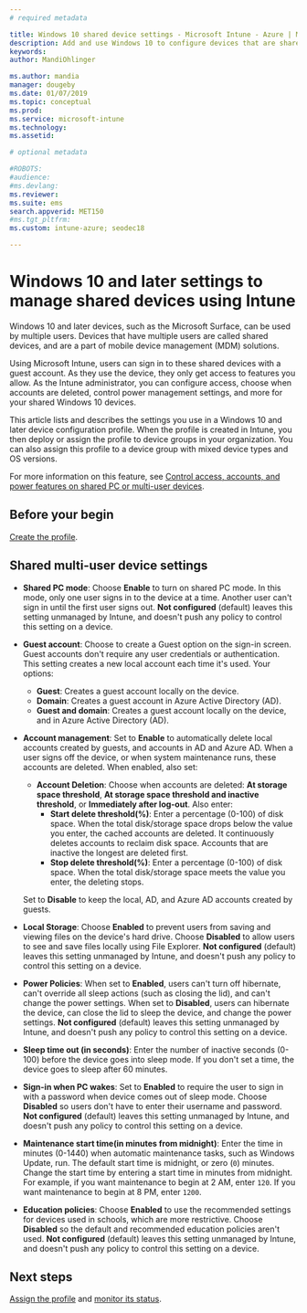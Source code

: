 ```yaml
---
# required metadata

title: Windows 10 shared device settings - Microsoft Intune - Azure | Microsoft Docs
description: Add and use Windows 10 to configure devices that are shared, or used by multiple users in Microsoft Intune. See a list of all the settings and what they do on the devices, including Microsoft Surface. Control guest accounts, manage accounts and delete inactive accounts, allow or prevent saving to local storage, set power and sleep options, choose when updates are installed, and use devices in education environments in a device configuration profile.
keywords:
author: MandiOhlinger

ms.author: mandia
manager: dougeby
ms.date: 01/07/2019
ms.topic: conceptual
ms.prod:
ms.service: microsoft-intune
ms.technology:
ms.assetid:

# optional metadata

#ROBOTS:
#audience:
#ms.devlang:
ms.reviewer:
ms.suite: ems
search.appverid: MET150
#ms.tgt_pltfrm:
ms.custom: intune-azure; seodec18

---
```


# Windows 10 and later settings to manage shared devices using Intune

Windows 10 and later devices, such as the Microsoft Surface, can be used by multiple users. Devices that have multiple users are called shared devices, and are a part of mobile device management (MDM) solutions.

Using Microsoft Intune, users can sign in to these shared devices with a guest account. As they use the device, they only get access to features you allow. As the Intune administrator, you can configure access, choose when accounts are deleted, control power management settings, and more for your shared Windows 10 devices.

This article lists and describes the settings you use in a Windows 10 and later device configuration profile. When the profile is created in Intune, you then deploy or assign the profile to device groups in your organization. You can also assign this profile to a device group with mixed device types and OS versions.

For more information on this feature, see [Control access, accounts, and power features on shared PC or multi-user devices](shared-user-device-settings.md).

## Before your begin

[Create the profile](shared-user-device-settings.md).

## Shared multi-user device settings

- **Shared PC mode**: Choose **Enable** to turn on shared PC mode. In this mode, only one user signs in to the device at a time. Another user can't sign in until the first user signs out. **Not configured** (default) leaves this setting unmanaged by Intune, and doesn't push any policy to control this setting on a device.
- **Guest account**: Choose to create a Guest option on the sign-in screen. Guest accounts don't require any user credentials or authentication. This setting creates a new local account each time it's used. Your options:
  - **Guest**: Creates a guest account locally on the device.
  - **Domain**: Creates a guest account in Azure Active Directory (AD).
  - **Guest and domain**: Creates a guest account locally on the device, and in Azure Active Directory (AD).
- **Account management**: Set to **Enable** to automatically delete local accounts created by guests, and accounts in AD and Azure AD. When a user signs off the device, or when system maintenance runs, these accounts are deleted. When enabled, also set:
  - **Account Deletion**: Choose when accounts are deleted: **At storage space threshold**, **At storage space threshold and inactive threshold**, or **Immediately after log-out**. Also enter:
    - **Start delete threshold(%)**: Enter a percentage (0-100) of disk space. When the total disk/storage space drops below the value you enter, the cached accounts are deleted. It continuously deletes accounts to reclaim disk space. Accounts that are inactive the longest are deleted first.
    - **Stop delete threshold(%)**: Enter a percentage (0-100) of disk space. When the total disk/storage space meets the value you enter, the deleting stops.

  Set to **Disable** to keep the local, AD, and Azure AD accounts created by guests.

- **Local Storage**: Choose **Enabled** to prevent users from saving and viewing files on the device's hard drive. Choose **Disabled** to allow users to see and save files locally using File Explorer. **Not configured** (default) leaves this setting unmanaged by Intune, and doesn't push any policy to control this setting on a device.
- **Power Policies**: When set to **Enabled**, users can't turn off hibernate, can't override all sleep actions (such as closing the lid), and can't change the power settings. When set to **Disabled**, users can hibernate the device, can close the lid to sleep the device, and change the power settings. **Not configured** (default) leaves this setting unmanaged by Intune, and doesn't push any policy to control this setting on a device.
- **Sleep time out (in seconds)**: Enter the number of inactive seconds (0-100) before the device goes into sleep mode. If you don't set a time, the device goes to sleep after 60 minutes.
- **Sign-in when PC wakes**: Set to **Enabled** to require the user to sign in with a password when device comes out of sleep mode. Choose **Disabled** so users don't have to enter their username and password. **Not configured** (default) leaves this setting unmanaged by Intune, and doesn't push any policy to control this setting on a device.
- **Maintenance start time(in minutes from midnight)**: Enter the time in minutes (0-1440) when automatic maintenance tasks, such as Windows Update, run. The default start time is midnight, or zero (`0`) minutes. Change the start time by entering a start time in minutes from midnight. For example, if you want maintenance to begin at 2 AM, enter `120`. If you want maintenance to begin at 8 PM, enter `1200`.
- **Education policies**: Choose **Enabled** to use the recommended settings for devices used in schools, which are more restrictive. Choose **Disabled** so the default and recommended education policies aren't used. **Not configured** (default) leaves this setting unmanaged by Intune, and doesn't push any policy to control this setting on a device.

## Next steps

[Assign the profile](device-profile-assign.md) and [monitor its status](device-profile-monitor.md).